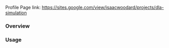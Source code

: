 Profile Page link: https://sites.google.com/view/isaacwoodard/projects/dla-simulation

### Overview


### Usage
